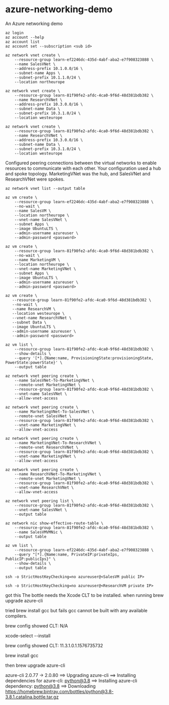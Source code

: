 # azure-networking-demo
An Azure networking demo


```
az login
az account --help
az account list
az account set --subscription <sub id>
```

```
az network vnet create \
    --resource-group learn-ef2246dc-435d-4abf-aba2-e7f908323888 \
    --name SalesVNet \
    --address-prefix 10.1.0.0/16 \
    --subnet-name Apps \
    --subnet-prefix 10.1.1.0/24 \
    --location northeurope
```

```
az network vnet create \
    --resource-group learn-81f90fe2-afdc-4ca0-9f6d-48d381bdb382 \
    --name ResearchVNet \
    --address-prefix 10.3.0.0/16 \
    --subnet-name Data \
    --subnet-prefix 10.3.1.0/24 \
    --location westeurope
```

```
az network vnet create \
    --resource-group learn-81f90fe2-afdc-4ca0-9f6d-48d381bdb382 \
    --name ResearchVNet \
    --address-prefix 10.3.0.0/16 \
    --subnet-name Data \
    --subnet-prefix 10.3.1.0/24 \
    --location westeurope
```

Configured peering connections between the virtual networks to enable resources to communicate with each other. Your configuration used a hub and spoke topology. MarketingVNet was the hub, and SalesVNet and ResearchVNet were spokes.



```
az network vnet list --output table
```

```
az vm create \
    --resource-group learn-ef2246dc-435d-4abf-aba2-e7f908323888 \
    --no-wait \
    --name SalesVM \
    --location northeurope \
    --vnet-name SalesVNet \
    --subnet Apps \
    --image UbuntuLTS \
    --admin-username azureuser \
    --admin-password <password>
```

```
az vm create \
    --resource-group learn-81f90fe2-afdc-4ca0-9f6d-48d381bdb382 \
    --no-wait \
    --name MarketingVM \
    --location northeurope \
    --vnet-name MarketingVNet \
    --subnet Apps \
    --image UbuntuLTS \
    --admin-username azureuser \
    --admin-password <password>
 ```
 
 
 ```
 az vm create \
    --resource-group learn-81f90fe2-afdc-4ca0-9f6d-48d381bdb382 \
    --no-wait \
    --name ResearchVM \
    --location westeurope \
    --vnet-name ResearchVNet \
    --subnet Data \
    --image UbuntuLTS \
    --admin-username azureuser \
    --admin-password <password>
```

```
az vm list \
    --resource-group learn-81f90fe2-afdc-4ca0-9f6d-48d381bdb382 \
    --show-details \
    --query '[*].{Name:name, ProvisioningState:provisioningState, PowerState:powerState}' \
    --output table
```

```
az network vnet peering create \
    --name SalesVNet-To-MarketingVNet \
    --remote-vnet MarketingVNet \
    --resource-group learn-81f90fe2-afdc-4ca0-9f6d-48d381bdb382 \
    --vnet-name SalesVNet \
    --allow-vnet-access
```
 
```
az network vnet peering create \
    --name MarketingVNet-To-SalesVNet \
    --remote-vnet SalesVNet \
    --resource-group learn-81f90fe2-afdc-4ca0-9f6d-48d381bdb382 \
    --vnet-name MarketingVNet \
    --allow-vnet-access
```


```
az network vnet peering create \
    --name MarketingVNet-To-ResearchVNet \
    --remote-vnet ResearchVNet \
    --resource-group learn-81f90fe2-afdc-4ca0-9f6d-48d381bdb382 \
    --vnet-name MarketingVNet \
    --allow-vnet-access
```

```
az network vnet peering create \
    --name ResearchVNet-To-MarketingVNet \
    --remote-vnet MarketingVNet \
    --resource-group learn-81f90fe2-afdc-4ca0-9f6d-48d381bdb382 \
    --vnet-name ResearchVNet \
    --allow-vnet-access
```


```
az network vnet peering list \
    --resource-group learn-81f90fe2-afdc-4ca0-9f6d-48d381bdb382 \
    --vnet-name SalesVNet \
    --output table
```

```
az network nic show-effective-route-table \
    --resource-group learn-81f90fe2-afdc-4ca0-9f6d-48d381bdb382 \
    --name SalesVMVMNic \
    --output table
```

```
az vm list \
    --resource-group learn-ef2246dc-435d-4abf-aba2-e7f908323888 \
    --query "[*].{Name:name, PrivateIP:privateIps, PublicIP:publicIps}" \
    --show-details \
    --output table
```

```
ssh -o StrictHostKeyChecking=no azureuser@<SalesVM public IP>
```

```
ssh -o StrictHostKeyChecking=no azureuser@<ResearchVM private IP>
```
got this
The bottle needs the Xcode CLT to be installed.
when running 
brew upgrade azure-cli

tried 
brew install gcc
but fails 
gcc cannot be built with any available compilers.

brew config
showed
CLT: N/A

xcode-select --install

brew config 
showed
CLT: 11.3.1.0.1.1576735732

brew install gcc

then 
brew upgrade azure-cli

azure-cli 2.0.77 -> 2.0.80
==> Upgrading azure-cli
==> Installing dependencies for azure-cli: python@3.8
==> Installing azure-cli dependency: python@3.8
==> Downloading https://homebrew.bintray.com/bottles/python@3.8-3.8.1.catalina.bottle.tar.gz

